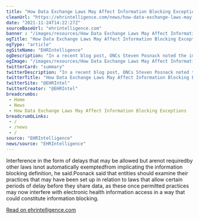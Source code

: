 ```yaml
--- 
title: "How Data Exchange Laws May Affect Information Blocking Exceptions"
cleanUrl: "https://ehrintelligence.com/news/how-data-exchange-laws-may-affect-information-blocking-exceptions?eid=CXTEL000000592620&elqCampaignId=22838&elqTrackId=41ebdf6de196410b9b595f928324889a&elq=c6ad4939fa1c49bf9b78dcb7a9ce97a8&elqaid=23621&elqat=1&elqCampaignId=22838"
date: "2021-11-24T14:22:27Z"
sourceBaseUrl: "ehrintelligence.com"
banner : "/images/resources/How Data Exchange Laws May Affect Information Blocking Exceptions.jpg"
ogTitle: "How Data Exchange Laws May Affect Information Blocking Exceptions"
ogType: "article"
ogSiteName: "EHRIntelligence"
ogDescription: "In a recent blog post, ONCs Steven Posnack noted the importance of understanding the information blocking provisions in context with additional data exchange laws."
ogImage: "/images/resources/How Data Exchange Laws May Affect Information Blocking Exceptions.jpg"
twitterCard: "summary"
twitterDescription: "In a recent blog post, ONCs Steven Posnack noted the importance of understanding the information blocking provisions in context with additional data exchange laws."
twitterTitle: "How Data Exchange Laws May Affect Information Blocking Exceptions"
twitterSite: "@EHRIntel"
twitterCreator: "@EHRIntel"
breadcrumbs:
 - Home
 - News
 - How Data Exchange Laws May Affect Information Blocking Exceptions
breadcrumbLinks:
 - / 
 - /news
 - / 
source: "EHRIntelligence"
news/source: "EHRIntelligence"
---
```

Interference in the form of delays that may be allowed but arenot requiredby other laws isnot automatically exemptedfrom implicating the information blocking definition, he said.Posnack said that entities should examine their practices that may have been set up in relation to laws that allow certain periods of delay before they share data, as these once permitted practices may now interfere with electronic health information access in a way that could constitute information blocking.  
  
[Read on ehrintelligence.com](https://ehrintelligence.com/news/how-data-exchange-laws-may-affect-information-blocking-exceptions?eid=CXTEL000000592620&elqCampaignId=22838&elqTrackId=41ebdf6de196410b9b595f928324889a&elq=c6ad4939fa1c49bf9b78dcb7a9ce97a8&elqaid=23621&elqat=1&elqCampaignId=22838)
